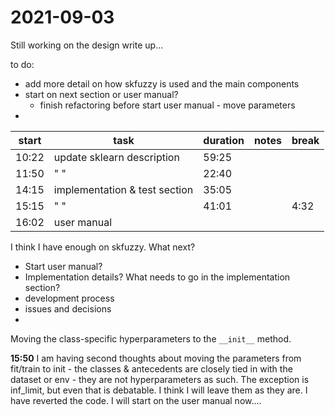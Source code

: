 # 2021-09-03

Still working on the design write up...  

to do:
- add more detail on how skfuzzy is used and the main components
- start on next section or user manual?
    - finish refactoring before start user manual - move parameters
- 


| start | task                          | duration | notes | break |
| ----- | ----------------------------- | -------- | ----- | ----- |
| 10:22 | update sklearn description    | 59:25    |       |       |
| 11:50 | " "                           | 22:40    |       |       |
| 14:15 | implementation & test section | 35:05    |       |       |
| 15:15 | " "                           | 41:01    |       | 4:32  |
| 16:02 | user manual                   |          |       |       |

I think I have enough on skfuzzy.  What next?
- Start user manual?
- Implementation details?
What needs to go in the implementation section?  
- development process
- issues and decisions
- 

Moving the class-specific hyperparameters to the `__init__` method.

**15:50** I am having second thoughts about moving the parameters from fit/train to init - the classes & antecedents are closely tied in with the dataset or env - they are not hyperparameters as such.  The exception is inf_limit, but even that is debatable.    I think I will leave them as they are.
I have reverted the code.  I will start on the user manual now....


